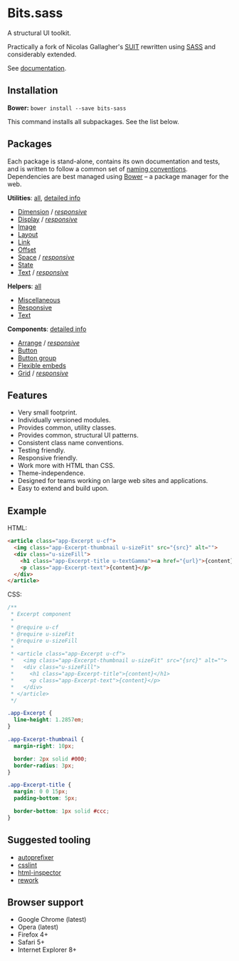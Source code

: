 # Bits.sass

A structural UI toolkit.

Practically a fork of Nicolas Gallagher's [SUIT](https://github.com/suitcss) rewritten using [SASS](http://sass-lang.com/)
and considerably extended.

See [documentation](docs/README.md).

## Installation

__Bower:__ `bower install --save bits-sass`

This command installs all subpackages. See the list below.

## Packages

Each package is stand-alone, contains its own documentation and tests, and is written to follow
a common set of [naming conventions](docs/naming-conventions.md).
Dependencies are best managed using [Bower](http://bower.io) – a package manager for the web.

__Utilities__: [all](https://github.com/bits-sass/utils), [detailed info](docs/utilities.md)

* [Dimension](https://github.com/bits-sass/utils-dimension) /
  [_responsive_](https://github.com/bits-sass/responsive-utils-dimension)
* [Display](https://github.com/bits-sass/utils-display) /
  [_responsive_](https://github.com/bits-sass/responsive-utils-display)
* [Image](https://github.com/bits-sass/utils-image)
* [Layout](https://github.com/bits-sass/utils-layout)
* [Link](https://github.com/bits-sass/utils-link)
* [Offset](https://github.com/bits-sass/utils-offset)
* [Space](https://github.com/bits-sass/utils-space) /
  [_responsive_](https://github.com/bits-sass/responsive-utils-space)
* [State](https://github.com/bits-sass/utils-state)
* [Text](https://github.com/bits-sass/utils-text) /
  [_responsive_](https://github.com/bits-sass/responsive-utils-text)

__Helpers__: [all](https://github.com/bits-sass/helpers)

* [Miscellaneous](https://github.com/bits-sass/helpers-misc)
* [Responsive](https://github.com/bits-sass/helpers-responsive)
* [Text](https://github.com/bits-sass/helpers-text)

__Components__: [detailed info](docs/components.md)

* [Arrange](https://github.com/bits-sass/arrange) /
  [_responsive_](https://github.com/bits-sass/responsive-arrange)
* [Button](https://github.com/bits-sass/button)
* [Button group](https://github.com/bits-sass/button-group)
* [Flexible embeds](https://github.com/bits-sass/flex-embed)
* [Grid](https://github.com/bits-sass/grid) /
  [_responsive_](https://github.com/bits-sass/responsive-grid)

## Features

* Very small footprint.
* Individually versioned modules.
* Provides common, utility classes.
* Provides common, structural UI patterns.
* Consistent class name conventions.
* Testing friendly.
* Responsive friendly.
* Work more with HTML than CSS.
* Theme-independence.
* Designed for teams working on large web sites and applications.
* Easy to extend and build upon.


## Example

HTML:

```html
<article class="app-Excerpt u-cf">
  <img class="app-Excerpt-thumbnail u-sizeFit" src="{src}" alt="">
  <div class="u-sizeFill">
    <h1 class="app-Excerpt-title u-textGamma"><a href="{url}">{content}</a></h1>
    <p class="app-Excerpt-text">{content}</p>
  </div>
</article>
```

CSS:

```css
/**
 * Excerpt component
 *
 * @require u-cf
 * @require u-sizeFit
 * @require u-sizeFill
 *
 * <article class="app-Excerpt u-cf">
 *   <img class="app-Excerpt-thumbnail u-sizeFit" src="{src}" alt="">
 *   <div class="u-sizeFill">
 *     <h1 class="app-Excerpt-title">{content}</h1>
 *     <p class="app-Excerpt-text">{content}</p>
 *   </div>
 * </article>
 */

.app-Excerpt {
  line-height: 1.2857em;
}

.app-Excerpt-thumbnail {
  margin-right: 10px;

  border: 2px solid #000;
  border-radius: 3px;
}

.app-Excerpt-title {
  margin: 0 0 15px;
  padding-bottom: 5px;

  border-bottom: 1px solid #ccc;
}
```


## Suggested tooling

* [autoprefixer](https://github.com/ai/autoprefixer)
* [csslint](https://github.com/stubbornella/csslint)
* [html-inspector](https://github.com/philipwalton/html-inspector)
* [rework](https://github.com/visionmedia/rework)


## Browser support

* Google Chrome (latest)
* Opera (latest)
* Firefox 4+
* Safari 5+
* Internet Explorer 8+